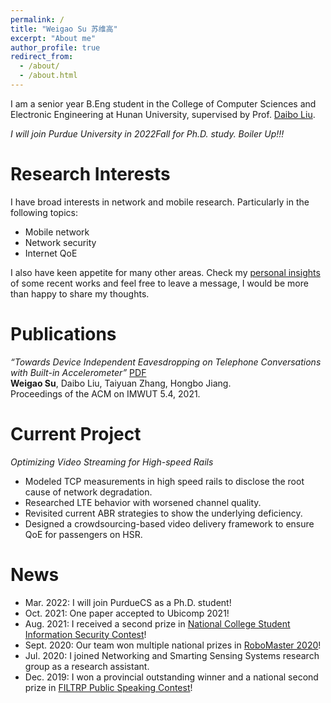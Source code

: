 ```yaml
---
permalink: /
title: "Weigao Su 苏维高"
excerpt: "About me"
author_profile: true
redirect_from: 
  - /about/
  - /about.html
---
```


I am a senior year B.Eng student in the College of Computer Sciences and Electronic Engineering at Hunan University, supervised by Prof. [Daibo Liu](https://sites.google.com/site/dbliuuestc/home). 
<!-- This is my [CV](https://github.com/wegul/wegul/raw/main/files/weigaosu_CV.pdf). -->

*I will join Purdue University in 2022Fall for Ph.D. study. Boiler Up!!!*




Research Interests
======
I have broad interests in network and mobile research. Particularly in the following topics:   
- Mobile network  
- Network security  
- Internet QoE

I also have keen appetite for many other areas. Check my [personal insights](https://wegul.github.io/wegul/year-archive/) of some recent works and feel free to leave a message, I would be more than happy to share my thoughts.

Publications
======
*“Towards Device Independent Eavesdropping on Telephone Conversations with Built-in Accelerometer”*  [PDF](https://github.com/wegul/wegul/raw/main/files/Vibphone_arxiv.pdf)  
**Weigao Su**, Daibo Liu, Taiyuan Zhang, Hongbo Jiang.  
Proceedings of the ACM on IMWUT 5.4, 2021.


Current Project
======  
*Optimizing Video Streaming for High-speed Rails*  
- Modeled TCP measurements in high speed rails to disclose the root cause of network degradation.
- Researched LTE behavior with worsened channel quality.
- Revisited current ABR strategies to show the underlying  deficiency.
- Designed a crowdsourcing-based video delivery framework to ensure QoE for passengers on HSR.

News  
======
* Mar. 2022: I will join PurdueCS as a Ph.D. student!  
* Oct. 2021: One paper accepted to Ubicomp 2021!  
* Aug. 2021: I received a second prize in [National College Student Information Security Contest](http://www.ciscn.cn/)!  
* Sept. 2020: Our team won multiple national prizes in [RoboMaster 2020](https://www.robomaster.com/en-US/robo/overview?djifrom=nav)!
* Jul. 2020: I joined Networking and Smarting Sensing Systems research group as a research assistant.
* Dec. 2019: I won a provincial outstanding winner and a national second prize in [FILTRP Public Speaking Contest](https://uchallenge.unipus.cn/2021/news/)!
